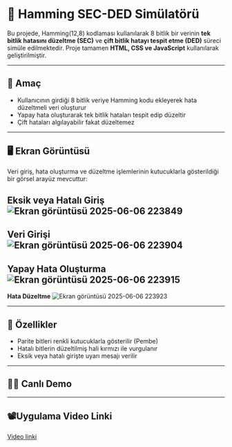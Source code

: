 # 🧮 Hamming SEC-DED Simülatörü

Bu projede, Hamming(12,8) kodlaması kullanılarak 8 bitlik bir verinin **tek bitlik hatasını düzeltme (SEC)** ve **çift bitlik hatayı tespit etme (DED)** süreci simüle edilmektedir. Proje tamamen **HTML, CSS ve JavaScript** kullanılarak geliştirilmiştir.

---

## 🎯 Amaç

- Kullanıcının girdiği 8 bitlik veriye Hamming kodu ekleyerek hata düzeltmeli veri oluşturur
- Yapay hata oluşturarak tek bitlik hataları tespit edip düzeltir
- Çift hataları algılayabilir fakat düzeltemez

---

## 🖥️ Ekran Görüntüsü

Veri giriş, hata oluşturma ve düzeltme işlemlerinin kutucuklarla gösterildiği bir görsel arayüz mevcuttur:

**Eksik veya Hatalı Giriş**
![Ekran görüntüsü 2025-06-06 223849](https://github.com/user-attachments/assets/e1eb94b7-0d83-468b-8c10-c24d73c2ca38)
---
**Veri Girişi**
![Ekran görüntüsü 2025-06-06 223904](https://github.com/user-attachments/assets/0ff21710-495d-4da4-b841-d046cd297ce9)
---
**Yapay Hata Oluşturma**
![Ekran görüntüsü 2025-06-06 223915](https://github.com/user-attachments/assets/5fa71933-12d7-4fd3-b42f-3a7c61e3bfeb)
---
**Hata Düzeltme**
![Ekran görüntüsü 2025-06-06 223923](https://github.com/user-attachments/assets/0f726af5-b411-4008-a98f-4300261fd2fa)

---

## 🎨 Özellikler
-  Parite bitleri renkli kutucuklarla gösterilir (Pembe)
-  Hatalı bitlerin düzeltilmiş hali kırmızı ile vurgulanır
-  Eksik veya hatalı girişte uyarı mesajı verilir

---

## 🧑‍💻 Canlı Demo

---

##  📽️Uygulama Video Linki
[Video linki](https://youtu.be/-mfxW6iItdY)





